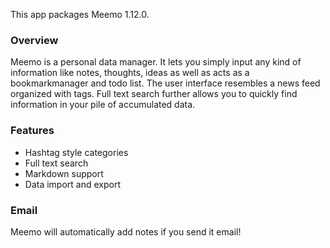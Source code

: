 This app packages Meemo <upstream>1.12.0</upstream>.

### Overview

Meemo is a personal data manager. It lets you simply input any kind of information like notes, thoughts, ideas as well as acts as a bookmarkmanager and todo list.
The user interface resembles a news feed organized with tags. Full text search further allows you to quickly find information in your pile of accumulated data.

### Features
 * Hashtag style categories
 * Full text search
 * Markdown support
 * Data import and export

### Email

Meemo will automatically add notes if you send it email!
